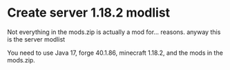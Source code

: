 # Create server 1.18.2 modlist
Not everything in the mods.zip is actually a mod for... reasons.
anyway this is the server modlist

You need to use Java 17, forge 40.1.86, minecraft 1.18.2, and the mods in the mods.zip.
